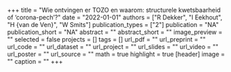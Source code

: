+++
title = "Wie ontvingen er TOZO en waarom: structurele kwetsbaarheid of ‘corona-pech’?"
date = "2022-01-01"
authors = ["R Dekker", "I Eekhout", "H {van de Ven}", "W Smits"]
publication_types = ["2"]
publication = "NA"
publication_short = "NA"
abstract = ""
abstract_short = ""
image_preview = ""
selected = false
projects = []
tags = []
url_pdf = ""
url_preprint = ""
url_code = ""
url_dataset = ""
url_project = ""
url_slides = ""
url_video = ""
url_poster = ""
url_source = ""
math = true
highlight = true
[header]
image = ""
caption = ""
+++
